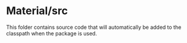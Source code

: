 # Material/src

This folder contains source code that will automatically be added to the classpath when
the package is used.
